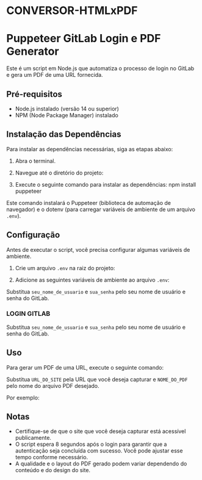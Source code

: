 # CONVERSOR-HTMLxPDF

# Puppeteer GitLab Login e PDF Generator

Este é um script em Node.js que automatiza o processo de login no GitLab e gera um PDF de uma URL fornecida.

## Pré-requisitos

- Node.js instalado (versão 14 ou superior)
- NPM (Node Package Manager) instalado

## Instalação das Dependências

Para instalar as dependências necessárias, siga as etapas abaixo:

1. Abra o terminal.

2. Navegue até o diretório do projeto:

3. Execute o seguinte comando para instalar as dependências:
npm install puppeteer


Este comando instalará o Puppeteer (biblioteca de automação de navegador) e o dotenv (para carregar variáveis de ambiente de um arquivo `.env`).

## Configuração

Antes de executar o script, você precisa configurar algumas variáveis de ambiente.

1. Crie um arquivo `.env` na raiz do projeto:


2. Adicione as seguintes variáveis de ambiente ao arquivo `.env`:


Substitua `seu_nome_de_usuario` e `sua_senha` pelo seu nome de usuário e senha do GitLab.


### LOGIN GITLAB
Substitua `seu_nome_de_usuario` e `sua_senha` pelo seu nome de usuário e senha do GitLab.

## Uso

Para gerar um PDF de uma URL, execute o seguinte comando:

Substitua `URL_DO_SITE` pela URL que você deseja capturar e `NOME_DO_PDF` pelo nome do arquivo PDF desejado.

Por exemplo:

## Notas

- Certifique-se de que o site que você deseja capturar está acessível publicamente.
- O script espera 8 segundos após o login para garantir que a autenticação seja concluída com sucesso. Você pode ajustar esse tempo conforme necessário.
- A qualidade e o layout do PDF gerado podem variar dependendo do conteúdo e do design do site.




